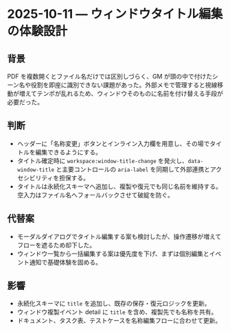 # 2025-10-11 — ウィンドウタイトル編集の体験設計

## 背景
PDF を複数開くとファイル名だけでは区別しづらく、GM が頭の中で付けたシーン名や役割を即座に識別できない課題があった。外部メモで管理すると視線移動が増えてテンポが乱れるため、ウィンドウそのものに名前を付け替える手段が必要だった。

## 判断
- ヘッダーに「名称変更」ボタンとインライン入力欄を用意し、その場でタイトルを編集できるようにする。
- タイトル確定時に `workspace:window-title-change` を発火し、`data-window-title` と主要コントロールの `aria-label` を同期して外部連携とアクセシビリティを担保する。
- タイトルは永続化スキーマへ追加し、複製や復元でも同じ名前を維持する。空入力はファイル名へフォールバックさせて破綻を防ぐ。

## 代替案
- モーダルダイアログでタイトル編集する案も検討したが、操作遷移が増えてフローを遮るため却下した。
- ウィンドウ一覧から一括編集する案は優先度を下げ、まずは個別編集とイベント通知で基礎体験を固める。

## 影響
- 永続化スキーマに `title` を追加し、既存の保存・復元ロジックを更新。
- ウィンドウ複製イベント detail に `title` を含め、複製先でも名称を共有。
- ドキュメント、タスク表、テストケースを名称編集フローに合わせて更新。
